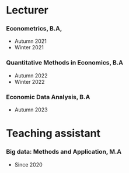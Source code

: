# Lecturer

### Econometrics, B.A, 
- Autumn 2021
- Winter 2021 
### Quantitative Methods in Economics, B.A
- Autumn 2022
- Winter 2022
### Economic Data Analysis, B.A
- Autumn 2023

# Teaching assistant

### Big data: Methods and Application, M.A
- Since 2020

